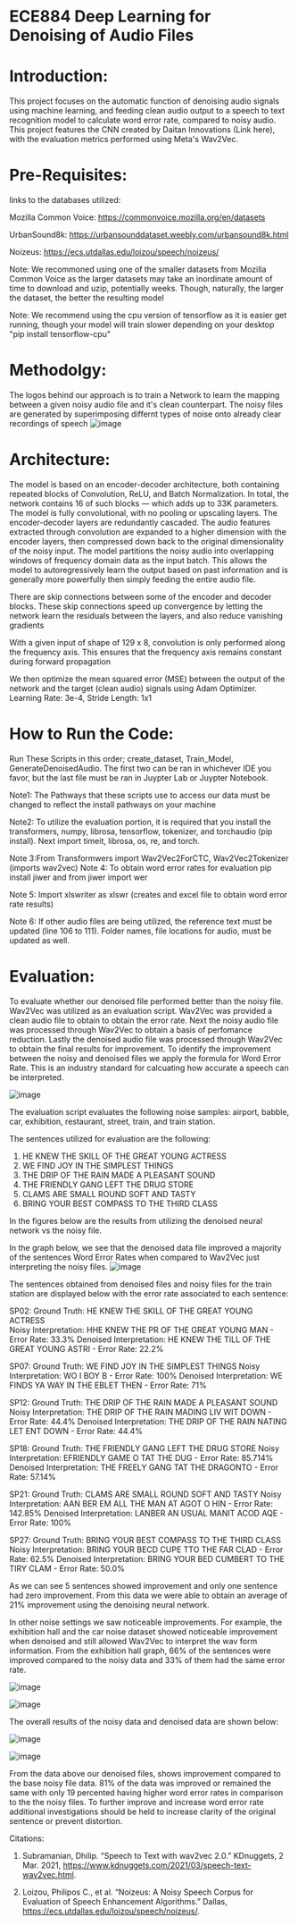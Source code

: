 # ECE884 Deep Learning for Denoising of Audio Files
# Introduction:
This project focuses on the automatic function of denoising audio signals using machine learning, and feeding clean audio output to a speech to text recognition model to calculate word error rate, compared to noisy audio.
This project features the CNN created by Daitan Innovations (Link here), with the evaluation metrics performed using Meta's Wav2Vec. 
# Pre-Requisites:
links to the databases utilized:

Mozilla Common Voice: https://commonvoice.mozilla.org/en/datasets

UrbanSound8k: https://urbansounddataset.weebly.com/urbansound8k.html

Noizeus: https://ecs.utdallas.edu/loizou/speech/noizeus/

Note: We recommoned using one of the smaller datasets from Mozilla Common Voice as the larger datasets may take an inordinate amount of time to download and uzip, potentially weeks. Though, naturally, the larger the dataset, the better the resulting model

Note: We recommend using the cpu version of tensorflow as it is easier get running, though your model will train slower depending on your desktop "pip install tensorflow-cpu"

# Methodolgy:

The logos behind our approach is to train a Network to learn the mapping between a given noisy audio file and it's clean counterpart. The noisy files are generated by superimposing differnt types of noise onto already clear recordings of speech
![image](https://user-images.githubusercontent.com/101994992/166852539-5c1daf92-b389-4539-8be7-4c240ac01b72.png)


# Architecture:
The model is based on an encoder-decoder architecture, both containing repeated blocks of Convolution, ReLU, and Batch Normalization. In total, the network contains 16 of such blocks — which adds up to 33K parameters. 
The model is fully convolutional, with no pooling or upscaling layers. The encoder-decoder layers are redundantly cascaded. The audio features extracted through convolution are expanded to a higher dimension with the encoder layers, then compressed down back to the original dimensionality of the noisy input.
The model partitions the noisy audio into overlapping windows of frequency domain data as the input batch. This allows the model to autoregressively learn the output based on past information and is generally more powerfully then simply feeding the entire audio file.

There are skip connections between some of the encoder and decoder blocks. These skip connections speed up convergence by letting the network learn the residuals between the layers, and also reduce vanishing gradients 

With a given input of shape of 129 x 8, convolution is only performed along the frequency axis. This ensures that the frequency axis remains constant during forward propagation

We then optimize the mean squared error (MSE) between the output of the network and the target (clean audio) signals using Adam Optimizer. Learning Rate: 3e-4, Stride Length: 1x1

# How to Run the Code:
Run These Scripts in this order; create_dataset, Train_Model, GenerateDenoisedAudio. The first two can be ran in whichever IDE you favor, but the last file must be ran in Juypter Lab or Juypter Notebook.

Note1: The Pathways that these scripts use to access our data must be changed to reflect the install pathways on your machine


Note2: To utilize the evaluation portion, it is required that you install the transformers, numpy, librosa, tensorflow, tokenizer, and torchaudio (pip install). Next import timeit, librosa, os, re, and torch.

Note 3:From Transformwers import Wav2Vec2ForCTC, Wav2Vec2Tokenizer (imports wav2vec)
Note 4: To obtain word error rates for evaluation pip install jiwer and from jiwer import wer

Note 5: Import xlswriter as xlswr (creates and excel file to obtain word error rate results)

Note 6: If other audio files are being utilized, the reference text must be updated (line 106 to 111). Folder names, file locations for audio, must be updated as well.





# Evaluation:
To evaluate whether our denoised file performed better than the noisy file. Wav2Vec was utilized as an evaluation script. Wav2Vec was provided a clean audio file to obtain to obtain the error rate. Next the noisy audio file was processed through Wav2Vec to obtain a basis of perfomance reduction. Lastly the denoised audio file was processed through Wav2Vec to obtain the final results for improvement. To identify the improvement between the noisy and denoised files we apply the formula for Word Error Rate. This is an industry standard for calcuating how accurate a speech can be interpreted. 

![image](https://user-images.githubusercontent.com/101994705/166613580-ffccccb4-6b35-41b4-ae74-74e1a8a0e84c.png)

The evaluation script evaluates the following noise samples: airport, babble, car, exhibition, restaurant, street, train, and train station.

The sentences utilized for evaluation are the following: 
1. HE KNEW THE SKILL OF THE GREAT YOUNG ACTRESS
2. WE FIND JOY IN THE SIMPLEST THINGS
3. THE DRIP OF THE RAIN MADE A PLEASANT SOUND
4. THE FRIENDLY GANG LEFT THE DRUG STORE
5. CLAMS ARE SMALL ROUND SOFT AND TASTY
6. BRING YOUR BEST COMPASS TO THE THIRD CLASS

In the figures below are the results from utilizing the denoised neural network vs the noisy file. 

In the graph below, we see that the denoised data file improved a majority of the sentences Word Error Rates when compared to Wav2Vec just interpreting the noisy files.
![image](https://user-images.githubusercontent.com/101994705/166851695-13e3c0a1-727c-4b75-bd3d-2d2c0b130bc0.png)

The sentences obtained from denoised files and noisy files for the train station are displayed below with the error rate associated to each sentence: 

SP02:
Ground Truth: HE KNEW THE SKILL OF THE GREAT YOUNG ACTRESS  
Noisy Interpretation: HHE KNEW THE PR OF THE GREAT YOUNG MAN  - Error Rate: 33.3%
Denoised Interpretation: HE KNEW THE TILL OF THE GREAT YOUNG ASTRI  - Error Rate: 22.2%


SP07:
Ground Truth: WE FIND JOY IN THE SIMPLEST THINGS
Noisy Interpretation: WO I BOY  B  - Error Rate: 100%
Denoised Interpretation: WE FINDS YA WAY IN THE EBLET THEN  - Error Rate: 71%


SP12:
Ground Truth: THE DRIP OF THE RAIN MADE A PLEASANT SOUND
Noisy Interpretation: THE DRIP OF THE RAIN MADING LIV WIT DOWN  - Error Rate: 44.4%
Denoised Interpretation: THE DRIP OF THE RAIN NATING LET ENT DOWN  - Error Rate: 44.4%


SP18:
Ground Truth: THE FRIENDLY GANG LEFT THE DRUG STORE
Noisy Interpretation: EFRIENDLY GAME O TAT THE DUG  - Error Rate: 85.714%
Denoised Interpretation: THE FREELY GANG TAT THE DRAGONTO - Error Rate: 57.14%


SP21:
Ground Truth: CLAMS ARE SMALL ROUND SOFT AND TASTY
Noisy Interpretation: AAN BER EM ALL THE MAN AT AGOT O HIN  - Error Rate: 142.85%
Denoised Interpretation: LANBER AN USUAL MANIT ACOD AQE   - Error Rate: 100%


SP27:
Ground Truth: BRING YOUR BEST COMPASS TO THE THIRD CLASS
Noisy Interpretation: BRING YOUR BECD CUPE TTO THE FAR CLAD - Error Rate: 62.5%
Denoised Interpretation: BRING YOUR BED CUMBERT TO THE TIRY CLAM  - Error Rate: 50.0%

As we can see 5 sentences showed improvement and only one sentence had zero improvement. From this data we were able to obtain an average of 21% improvement using the denoising neural network. 

In other noise settings we saw noticeable improvements. For example, the exhibition hall and the car noise dataset showed noticeable improvement when denoised and still allowed Wav2Vec to interpret the wav form information. From the exhibition hall graph, 66% of the sentences were improved compared to the noisy data and 33% of them had the same error rate. 

![image](https://user-images.githubusercontent.com/101994705/166609671-905ed608-bb5e-4362-8c76-87c3a5e5e165.png)


![image](https://user-images.githubusercontent.com/101994705/166609700-22cecae2-4cd9-4ba6-aaa7-ef21ff2c3c7e.png)

The overall results of the noisy data and denoised data are shown below: 

![image](https://user-images.githubusercontent.com/101994705/166611644-193f9d31-ff32-4de1-87a9-706a7e84f0d7.png)

![image](https://user-images.githubusercontent.com/101994705/166611647-400faf09-4439-4246-a45d-631ec367f51f.png)

From the data above our denoised files, shows improvement compared to the base noisy file data. 81% of the data was improved or remained the same with only 19 percented having higher word error rates in comparison to the the noisy files. To further improve and increase word error rate additional investigations should be held to increase clarity of the original sentence or prevent distortion. 

Citations: 
1. Subramanian, Dhilip. “Speech to Text with wav2vec 2.0.” KDnuggets, 2 Mar. 2021, https://www.kdnuggets.com/2021/03/speech-text-wav2vec.html. 

2. Loizou, Philipos C., et al. “Noizeus: A Noisy Speech Corpus for Evaluation of Speech Enhancement Algorithms.” Dallas, https://ecs.utdallas.edu/loizou/speech/noizeus/. 





